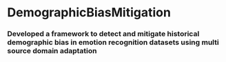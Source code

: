 # DemographicBiasMitigation
### Developed a framework to detect and mitigate historical demographic bias in emotion recognition datasets using multi source domain adaptation
